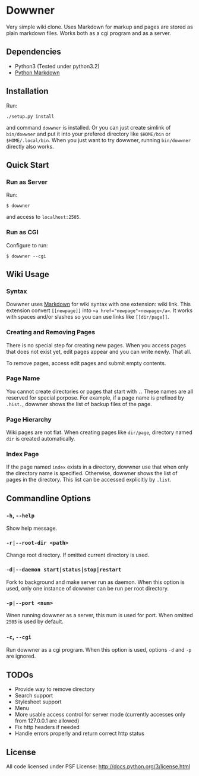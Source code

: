Dowwner
=======

Very simple wiki clone.
Uses Markdown for markup and pages are stored as plain markdown files.
Works both as a cgi program and as a server.


Dependencies
------------

* Python3 (Tested under python3.2)
* [Python Markdown](http://pythonhosted.org/Markdown/)


Installation
------------

Run:

    ./setup.py install

and command `dowwner` is installed. Or you can just create simlink of
`bin/dowwner` and put it into your prefered directory like `$HOME/bin` or
`$HOME/.local/bin`. When you just want to try dowwner, running `bin/dowwner`
directly also works.


Quick Start
-----------

### Run as Server

Run:

    $ dowwner

and access to `localhost:2505`.


### Run as CGI

Configure to run:

    $ dowwner --cgi


Wiki Usage
----------

### Syntax

Dowwner uses [Markdown](http://daringfireball.net/projects/markdown/) for wiki
syntax with one extension: wiki link.
This extension convert `[[newpage]]` into `<a href="newpage">newpage</a>`.
It works with spaces and/or slashes so you can use links like `[[dir/page]]`.

### Creating and Removing Pages

There is no special step for creating new pages. When you access pages that does
not exist yet, edit pages appear and you can write newly. That all.

To remove pages, access edit pages and submit empty contents.

### Page Name

You cannot create directories or pages that start with `.`. These names are all
reserved for special porpose. For example, if a page name is prefixed by
`.hist.`, dowwner shows the list of backup files of the page.

### Page Hierarchy

Wiki pages are not flat. When creating pages like `dir/page`, directory named
`dir` is created automatically.

### Index Page

If the page named `index` exists in a directory, dowwner use that when only the
directory name is specified.
Otherwise, dowwner shows the list of pages in the directory. This list can be
accessed explicitly by `.list`.


Commandline Options
-------------------

### `-h`, `--help`

Show help message.

### `-r|--root-dir <path>`

Change root directory. If omitted current directory is used.

### `-d|--daemon start|status|stop|restart`

Fork to background and make server run as daemon. When this option is used, only
one instance of dowwner can be run per root directory.

### `-p|--port <num>`

Wnen running dowwner as a server, this num is used for port. When omitted `2505`
is used by default.

### `-c`, `--cgi`

Run dowwner as a cgi program. When this option is used, options `-d` and `-p`
are ignored.


TODOs
-----

* Provide way to remove directory
* Search support
* Stylesheet support
* Menu
* More usable access control for server mode (currently accesses only from
127.0.0.1 are allowed)
* Fix http headers if needed
* Handle errors properly and return correct http status


License
-------

All code licensed under PSF License: <http://docs.python.org/3/license.html>
